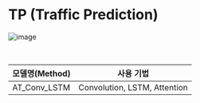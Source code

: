 # TP (Traffic Prediction)

![image](https://user-images.githubusercontent.com/87812424/140464331-97c05f90-e035-4493-81fb-5e7e7ab3b990.png)

</br>
<table>
    <thead>
        <tr>
            <th colspan=2>모델명(Method)</th>
            <th>사용 기법</th>
        </tr>
    </thead>
    <tbody>
        <tr>
            <td colspan=2>AT_Conv_LSTM</td>
            <td>Convolution, LSTM, Attention</td>
        </tr>
    </tbody>
</table>
